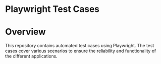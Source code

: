 # Playwright Test Cases

# Overview

This repository contains automated test cases using Playwright. The test cases cover various scenarios to ensure the reliability and functionality of the different applications.












